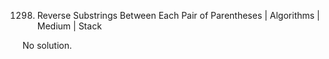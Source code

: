 1298. Reverse Substrings Between Each Pair of Parentheses | Algorithms | Medium | Stack

No solution.
